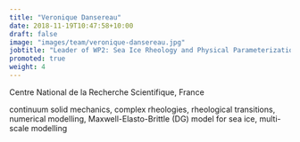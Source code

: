 ```yaml
---
title: "Veronique Dansereau"
date: 2018-11-19T10:47:58+10:00
draft: false
image: "images/team/veronique-dansereau.jpg"
jobtitle: "Leader of WP2: Sea Ice Rheology and Physical Parameterizations"
promoted: true
weight: 4
---
```


Centre National de la Recherche Scientifique, France

continuum solid mechanics, complex rheologies, rheological transitions, numerical modelling, Maxwell-Elasto-Brittle (DG) model for sea ice, multi-scale modelling
